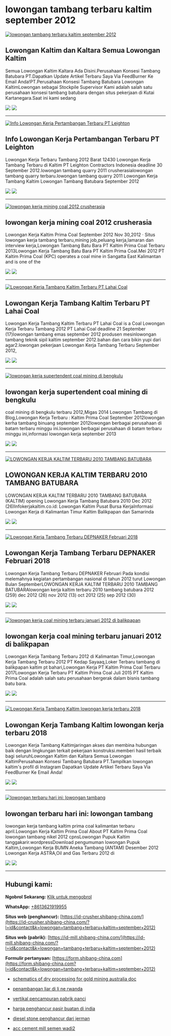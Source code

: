 # lowongan tambang terbaru kaltim september 2012

<a href="https://swt.shibang-china.com/?l=id&img&k=lowongan+tambang+terbaru+kaltim+september+2012" target="_blank">![lowongan tambang terbaru kaltim september 2012](http://static.shibang-china.com/all-800x300/318.jpg)</a>

## Lowongan Kaltim dan Kaltara Semua Lowongan Kaltim
Semua Lowongan Kaltim Kaltara Ada Disini.Perusahaan Konsesi Tambang Batubara PT.Dapatkan Update Artikel Terbaru Saya Via FeedBurner Ke Email Anda!PT.Perusahaan Konsesi Tambang Batubara Lowongan KaltimLowongan sebagai Stockpile Supervisor Kami adalah salah satu perusahaan konsesi tambang batubara dengan situs pekerjaan di Kutai Kartanegara.Saat ini kami sedang


<a href="https://whatsapp.shibangsoft.com/WhatsApp.php" target="_blank" title="WhatsApp">![](http://static.shibang-china.com/icon/whatsapp.png)</a> <a href="https://swt.shibang-china.com/?l=id&icon&k=lowongan+tambang+terbaru+kaltim+september+2012" target="_blank">![](http://static.shibang-china.com/icon/chat-id.png)</a>

---

<a href="https://swt.shibang-china.com/?l=id&img&k=lowongan+tambang+terbaru+kaltim+september+2012" target="_blank">![Info Lowongan Kerja Pertambangan Terbaru PT Leighton](http://static.shibang-china.com/all-800x300/681.jpg)</a>

## Info Lowongan Kerja Pertambangan Terbaru PT Leighton
Lowongan Kerja Terbaru Tambang 2012 Barat 12430 Lowongan Kerja Tambang Terbaru di Kaltim PT Leighton Contractors Indonesia deadline 30 September 2012.lowongan tambang quarry 2011 crusherasialowongan tambang quarry terbaru.lowongan tambang quarry 2011 Lowongan Kerja Tambang Kaltim Lowongan Tambang Batubara September 2012


<a href="https://whatsapp.shibangsoft.com/WhatsApp.php" target="_blank" title="WhatsApp">![](http://static.shibang-china.com/icon/whatsapp.png)</a> <a href="https://swt.shibang-china.com/?l=id&icon&k=lowongan+tambang+terbaru+kaltim+september+2012" target="_blank">![](http://static.shibang-china.com/icon/chat-id.png)</a>

---

<a href="https://swt.shibang-china.com/?l=id&img&k=lowongan+tambang+terbaru+kaltim+september+2012" target="_blank">![lowongan kerja mining coal 2012 crusherasia](http://static.shibang-china.com/all-800x300/347.jpg)</a>

## lowongan kerja mining coal 2012 crusherasia
Lowongan Kerja Kaltim Prima Coal September 2012 Nov 30,2012 · Situs lowongan kerja tambang terbaru,mining job,peluang kerja,lamaran dan interview kerja,Lowongan Tambang Batu Bara PT Kaltim Prima Coal Terbaru 2013Lowongan Kerja Tambang Batu Bara PT Kaltim Prima Coal.Mei 2012 PT Kaltim Prima Coal (KPC) operates a coal mine in Sangatta East Kalimantan and is one of the


<a href="https://whatsapp.shibangsoft.com/WhatsApp.php" target="_blank" title="WhatsApp">![](http://static.shibang-china.com/icon/whatsapp.png)</a> <a href="https://swt.shibang-china.com/?l=id&icon&k=lowongan+tambang+terbaru+kaltim+september+2012" target="_blank">![](http://static.shibang-china.com/icon/chat-id.png)</a>

---

<a href="https://swt.shibang-china.com/?l=id&img&k=lowongan+tambang+terbaru+kaltim+september+2012" target="_blank">![Lowongan Kerja Tambang Kaltim Terbaru PT Lahai Coal](http://static.shibang-china.com/all-800x300/131.jpg)</a>

## Lowongan Kerja Tambang Kaltim Terbaru PT Lahai Coal
Lowongan Kerja Tambang Kaltim Terbaru PT Lahai Coal is a Coal Lowongan Kerja Terbaru Tambang 2012 PT Lahai Coal deadline 21 September (17)lowongan tambang emas september 2012 produsen mesinlowongan tambang teknik sipil kaltim september 2012.bahan dan cara bikin yupi dari agar2.lowongan pekerjaan Lowongan Kerja Tambang Terbaru September 2012,


<a href="https://whatsapp.shibangsoft.com/WhatsApp.php" target="_blank" title="WhatsApp">![](http://static.shibang-china.com/icon/whatsapp.png)</a> <a href="https://swt.shibang-china.com/?l=id&icon&k=lowongan+tambang+terbaru+kaltim+september+2012" target="_blank">![](http://static.shibang-china.com/icon/chat-id.png)</a>

---

<a href="https://swt.shibang-china.com/?l=id&img&k=lowongan+tambang+terbaru+kaltim+september+2012" target="_blank">![lowongan kerja supertendent coal mining di bengkulu](http://static.shibang-china.com/all-800x300/1146.jpg)</a>

## lowongan kerja supertendent coal mining di bengkulu
coal mining di bengkulu terbaru 2012,Migas 2014 Lowongan Tambang di Blog,Lowongan Kerja Terbaru : Kaltim Prima Coal September 2012lowongan kerha tambang binuang september 2012lowongan berbagai perusahaan di batam terbaru minggu ini.lowongan berbagai perusahaan di batam terbaru minggu ini,informasi lowongan kerja september 2013


<a href="https://whatsapp.shibangsoft.com/WhatsApp.php" target="_blank" title="WhatsApp">![](http://static.shibang-china.com/icon/whatsapp.png)</a> <a href="https://swt.shibang-china.com/?l=id&icon&k=lowongan+tambang+terbaru+kaltim+september+2012" target="_blank">![](http://static.shibang-china.com/icon/chat-id.png)</a>

---

<a href="https://swt.shibang-china.com/?l=id&img&k=lowongan+tambang+terbaru+kaltim+september+2012" target="_blank">![LOWONGAN KERJA KALTIM TERBARU 2010 TAMBANG BATUBARA](http://static.shibang-china.com/all-800x300/87.jpg)</a>

## LOWONGAN KERJA KALTIM TERBARU 2010 TAMBANG BATUBARA
LOWONGAN KERJA KALTIM TERBARU 2010 TAMBANG BATUBARA (KALTIM) opening Lowongan Kerja Tambang Batubara 2010 Dec 2012 (26)Infokerjakaltim.co.id: Lowongan Kaltim Pusat Bursa KerjaInformasi Lowongan Kerja di Kalimantan Timur Kaltim Balikpapan dan Samarinda


<a href="https://whatsapp.shibangsoft.com/WhatsApp.php" target="_blank" title="WhatsApp">![](http://static.shibang-china.com/icon/whatsapp.png)</a> <a href="https://swt.shibang-china.com/?l=id&icon&k=lowongan+tambang+terbaru+kaltim+september+2012" target="_blank">![](http://static.shibang-china.com/icon/chat-id.png)</a>

---

<a href="https://swt.shibang-china.com/?l=id&img&k=lowongan+tambang+terbaru+kaltim+september+2012" target="_blank">![Lowongan Kerja Tambang Terbaru DEPNAKER Februari 2018](http://static.shibang-china.com/all-800x300/443.jpg)</a>

## Lowongan Kerja Tambang Terbaru DEPNAKER Februari 2018
Lowongan Kerja Tambang Terbaru DEPNAKER Februari Pada kondisi melemahnya kegiatan pertambangan nasional di tahun 2012 turut Lowongan Bulan SeptemberLOWONGAN KERJA KALTIM TERBARU 2010 TAMBANG BATUBARAlowongan kerja kaltim terbaru 2010 tambang batubara 2012 (259) dec 2012 (26) nov 2012 (13) oct 2012 (25) sep 2012 (30)


<a href="https://whatsapp.shibangsoft.com/WhatsApp.php" target="_blank" title="WhatsApp">![](http://static.shibang-china.com/icon/whatsapp.png)</a> <a href="https://swt.shibang-china.com/?l=id&icon&k=lowongan+tambang+terbaru+kaltim+september+2012" target="_blank">![](http://static.shibang-china.com/icon/chat-id.png)</a>

---

<a href="https://swt.shibang-china.com/?l=id&img&k=lowongan+tambang+terbaru+kaltim+september+2012" target="_blank">![lowongan kerja coal mining terbaru januari 2012 di balikpapan](http://static.shibang-china.com/all-800x300/1427.jpg)</a>

## lowongan kerja coal mining terbaru januari 2012 di balikpapan
Lowongan Kerja Tambang Terbaru 2012 di Kalimantan Timur,Lowongan Kerja Tambang Terbaru 2012 PT Kedap Sayaaq,Loker Terbaru tambang di balikpapan kaltim pt bahari,Lowongan Kerja PT Kaltim Prima Coal Terbaru 2017Lowongan Kerja Terbaru PT Kaltim Prima Coal Juli 2015 PT Kaltim Prima Coal adalah salah satu perusahaan bergerak dalam bisnis tambang batu bara.


<a href="https://whatsapp.shibangsoft.com/WhatsApp.php" target="_blank" title="WhatsApp">![](http://static.shibang-china.com/icon/whatsapp.png)</a> <a href="https://swt.shibang-china.com/?l=id&icon&k=lowongan+tambang+terbaru+kaltim+september+2012" target="_blank">![](http://static.shibang-china.com/icon/chat-id.png)</a>

---

<a href="https://swt.shibang-china.com/?l=id&img&k=lowongan+tambang+terbaru+kaltim+september+2012" target="_blank">![Lowongan Kerja Tambang Kaltim lowongan kerja terbaru 2018](http://static.shibang-china.com/all-800x300/1102.jpg)</a>

## Lowongan Kerja Tambang Kaltim lowongan kerja terbaru 2018
Lowongan Kerja Tambang Kaltimjaringan akses dan membina hubungan baik dengan lingkungan terkait pekerjaan konstruksi.memberi hasil terbaik bagi seluruhLowongan Kaltim dan Kaltara Semua Lowongan KaltimPerusahaan Konsesi Tambang Batubara PT.Tampilkan lowongan kaltim's profil di Instagram Dapatkan Update Artikel Terbaru Saya Via FeedBurner Ke Email Anda!


<a href="https://whatsapp.shibangsoft.com/WhatsApp.php" target="_blank" title="WhatsApp">![](http://static.shibang-china.com/icon/whatsapp.png)</a> <a href="https://swt.shibang-china.com/?l=id&icon&k=lowongan+tambang+terbaru+kaltim+september+2012" target="_blank">![](http://static.shibang-china.com/icon/chat-id.png)</a>

---

<a href="https://swt.shibang-china.com/?l=id&img&k=lowongan+tambang+terbaru+kaltim+september+2012" target="_blank">![lowongan terbaru hari ini: lowongan tambang](http://static.shibang-china.com/all-800x300/292.jpg)</a>

## lowongan terbaru hari ini: lowongan tambang
lowongan kerja tambang kaltim prima coal kalimantan terbaru april.Lowongan Kerja Kaltim Prima Coal About PT Kaltim Prima Coal lowongan tambang nikel 2012 cpnsLowongan Pupuk Kaltim tanggakarir.wordpressDownload pengumuman lowongan Pupuk Kaltim,Lowongan Kerja BUMN Aneka Tambang (ANTAM) Desember 2012 Lowongan Kerja ASTRA,Oil and Gas Terbaru 2012 di


<a href="https://whatsapp.shibangsoft.com/WhatsApp.php" target="_blank" title="WhatsApp">![](http://static.shibang-china.com/icon/whatsapp.png)</a> <a href="https://swt.shibang-china.com/?l=id&icon&k=lowongan+tambang+terbaru+kaltim+september+2012" target="_blank">![](http://static.shibang-china.com/icon/chat-id.png)</a>

---
## Hubungi kami:

**Ngobrol Sekarang:** [Klik untuk mengobrol](https://swt.shibang-china.com?l=id&contact&k=lowongan+tambang+terbaru+kaltim+september+2012)

**WhatsApp:**  [+8613621919955](https://whatsapp.shibangsoft.com/WhatsApp.php)

**Situs web (penghancur):** [https://id-crusher.shibang-china.com/](https://id-crusher.shibang-china.com/?l=id&contact&k=lowongan+tambang+terbaru+kaltim+september+2012)

**Situs web (pabrik):** [https://id-mill.shibang-china.com/](https://id-mill.shibang-china.com/?l=id&contact&k=lowongan+tambang+terbaru+kaltim+september+2012)

**Formulir pertanyaan:** [https://form.shibang-china.com](https://form.shibang-china.com?l=id&contact&k=lowongan+tambang+terbaru+kaltim+september+2012)

* [schematics of dry processing for gold mining australia doc](../33/schematics%20of%20dry%20processing%20for%20gold%20mining%20australia%20doc.md)

* [penambangan liar di li ne rwanda](../39/penambangan%20liar%20di%20li%20ne%20rwanda.md)

* [vertikal pencampuran pabrik panci](../38/vertikal%20pencampuran%20pabrik%20panci.md)

* [harga penghancur pasir buatan di india](../37/harga%20penghancur%20pasir%20buatan%20di%20india.md)

* [diesel stone penghancur dari jerman](../33/diesel%20stone%20penghancur%20dari%20jerman.md)

* [acc cement mill semen wadi2](../35/acc%20cement%20mill%20semen%20wadi2.md)